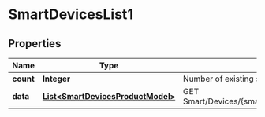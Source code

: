
# SmartDevicesList1

## Properties
Name | Type | Description | Notes
------------ | ------------- | ------------- | -------------
**count** | **Integer** | Number of existing smart devices | 
**data** | [**List&lt;SmartDevicesProductModel&gt;**](SmartDevicesProductModel.md) | GET Smart/Devices/{smartDeviceId}/routing/type/{type} | 



